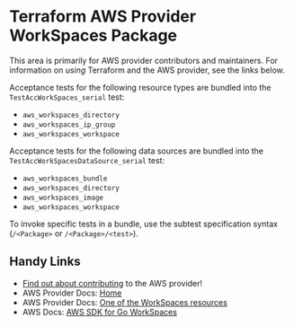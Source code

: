 # Terraform AWS Provider WorkSpaces Package

This area is primarily for AWS provider contributors and maintainers. For information on _using_ Terraform and the AWS provider, see the links below.

Acceptance tests for the following resource types are bundled into the `TestAccWorkSpaces_serial` test:

* `aws_workspaces_directory`
* `aws_workspaces_ip_group`
* `aws_workspaces_workspace`

Acceptance tests for the following data sources are bundled into the `TestAccWorkSpacesDataSource_serial` test:

* `aws_workspaces_bundle`
* `aws_workspaces_directory`
* `aws_workspaces_image`
* `aws_workspaces_workspace`

To invoke specific tests in a bundle, use the subtest specification syntax (`/<Package>` or `/<Package>/<test>`).

## Handy Links

* [Find out about contributing](https://hashicorp.github.io/terraform-provider-aws/#contribute) to the AWS provider!
* AWS Provider Docs: [Home](https://registry.terraform.io/providers/hashicorp/aws/latest/docs)
* AWS Provider Docs: [One of the WorkSpaces resources](https://registry.terraform.io/providers/hashicorp/aws/latest/docs/resources/workspaces_directory)
* AWS Docs: [AWS SDK for Go WorkSpaces](https://docs.aws.amazon.com/sdk-for-go/api/service/workspaces/)
